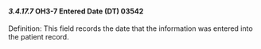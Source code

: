 #### *3.4.17.7* OH3-7 Entered Date (DT) 03542

Definition: This field records the date that the information was entered into the patient record.
